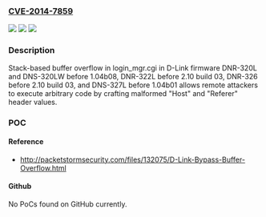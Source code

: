 ### [CVE-2014-7859](https://cve.mitre.org/cgi-bin/cvename.cgi?name=CVE-2014-7859)
![](https://img.shields.io/static/v1?label=Product&message=n%2Fa&color=blue)
![](https://img.shields.io/static/v1?label=Version&message=n%2Fa&color=blue)
![](https://img.shields.io/static/v1?label=Vulnerability&message=n%2Fa&color=brighgreen)

### Description

Stack-based buffer overflow in login_mgr.cgi in D-Link firmware DNR-320L and DNS-320LW before 1.04b08, DNR-322L before 2.10 build 03, DNR-326 before 2.10 build 03, and DNS-327L before 1.04b01 allows remote attackers to execute arbitrary code by crafting malformed "Host" and "Referer" header values.

### POC

#### Reference
- http://packetstormsecurity.com/files/132075/D-Link-Bypass-Buffer-Overflow.html

#### Github
No PoCs found on GitHub currently.

